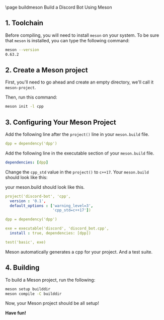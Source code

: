 \page buildmeson Build a Discord Bot Using Meson

## 1. Toolchain

Before compiling, you will need to install `meson` on your system. To be sure that `meson` is installed, you can type the following command:

```bash
meson --version
0.63.2
```

## 2. Create a Meson project

First, you'll need to go ahead and create an empty directory, we'll call it `meson-project`.

Then, run this command:

```bash
meson init -l cpp
```

## 3. Configuring Your Meson Project

Add the following line after the `project()` line in your `meson.build` file.

```yml
dpp = dependency('dpp')
```

Add the following line in the executable section of your `meson.build` file.

```yml
dependencies: [dpp]
```

Change the `cpp_std` value in the `project()` to `c++17`. Your `meson.build` should look like this:

your meson.build should look like this.
~~~~~~~~~~~~~~yml
project('discord-bot', 'cpp',
  version : '0.1',
  default_options : ['warning_level=3',
                     'cpp_std=c++17'])

dpp = dependency('dpp')

exe = executable('discord', 'discord_bot.cpp',
  install : true, dependencies: [dpp])

test('basic', exe)
~~~~~~~~~~~~~~

Meson automatically generates a cpp for your project. And a test suite.

## 4. Building

To build a Meson project, run the following:

```bash
meson setup builddir
meson compile -C builddir
```

Now, your Meson project should be all setup!

**Have fun!**
